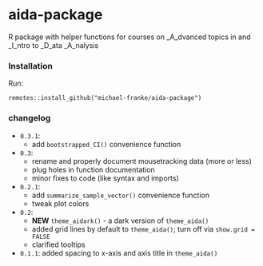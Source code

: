 # aida-package
R package with helper functions for courses on _A_dvanced topics in and _I_ntro to _D_ata _A_nalysis

### Installation

Run:

```
remotes::install_github("michael-franke/aida-package")
```

### changelog

- `0.3.1`: 
    - add `bootstrapped_CI()` convenience function
- `0.3`: 
    - rename and properly document mousetracking data (more or less)
    - plug holes in function documentation
    - minor fixes to code (like syntax and imports)
- `0.2.1`: 
    - add `summarize_sample_vector()` convenience function
    - tweak plot colors
- `0.2`:  
    - **NEW** `theme_aidark()` - a dark version of `theme_aida()`  
    - added grid lines by default to `theme_aida()`; turn off via `show.grid = FALSE`  
    - clarified tooltips  
- `0.1.1`: added spacing to x-axis and axis title in `theme_aida()`  
